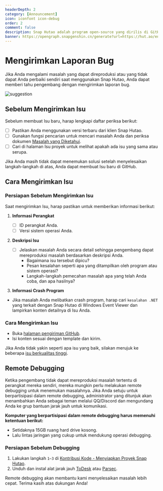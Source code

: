 ```yaml
---
headerDepth: 2
category: [Announcement]
icon: iconfont icon-debug
order: 2
comment: false
description: Snap Hutao adalah program open-source yang dirilis di GitHub. Kami juga menggunakan fitur GitHub Issues untuk mengumpulkan umpan balik dan mengatasi masalah apa pun. Anda dapat mengirimkan laporan masalah melalui GitHub Issues.
banner: https://opengraph.snapgenshin.cn/generate?url=https://hut.ao/en/statements/bug-report.html
---
```


# Mengirimkan Laporan Bug

Jika Anda mengalami masalah yang dapat direproduksi atau yang tidak dapat Anda perbaiki sendiri saat menggunakan Snap Hutao, Anda dapat memberi tahu pengembang dengan mengirimkan laporan bug.

![suggestion](https://img.alicdn.com/imgextra/i3/1797064093/O1CN01jXBMbe1g6du15k9kx_!!1797064093.jpg_.webp)

## Sebelum Mengirimkan Isu

Sebelum membuat Isu baru, harap lengkapi daftar periksa berikut:

- [ ] Pastikan Anda menggunakan versi terbaru dari klien Snap Hutao.
- [ ] Gunakan fungsi pencarian untuk mencari masalah Anda dan periksa dokumen [Masalah yang Diketahui](../advanced/known-issue.md).
- [ ] Cari di halaman Isu proyek untuk melihat apakah ada isu yang sama atau serupa.

Jika Anda masih tidak dapat menemukan solusi setelah menyelesaikan langkah-langkah di atas, Anda dapat membuat Isu baru di GitHub.

## Cara Mengirimkan Isu

### Persiapan Sebelum Mengirimkan Isu

Saat mengirimkan Isu, harap pastikan untuk memberikan informasi berikut:

1. **Informasi Perangkat**

   - [ ] ID perangkat Anda.
   - [ ] Versi sistem operasi Anda.

2. **Deskripsi Isu**

   - [ ] Jelaskan masalah Anda secara detail sehingga pengembang dapat mereproduksi masalah berdasarkan deskripsi Anda.
     - Bagaimana isu tersebut dipicu?
     - Pesan kesalahan seperti apa yang ditampilkan oleh program atau sistem operasi?
     - Langkah-langkah pemecahan masalah apa yang telah Anda coba, dan apa hasilnya?

3. **Informasi Crash Program**

- Jika masalah Anda melibatkan crash program, harap cari `kesalahan .NET` yang terkait dengan Snap Hutao di Windows Event Viewer dan lampirkan konten detailnya di Isu Anda.

### Cara Mengirimkan Isu

- Buka [halaman pengiriman GitHub](https://github.com/DGP-Studio/Snap.Hutao/issues/new/choose).
- Isi konten sesuai dengan template dan kirim.

Jika Anda tidak yakin seperti apa isu yang baik, silakan merujuk ke beberapa [isu berkualitas tinggi](https://github.com/DGP-Studio/Snap.Hutao/issues?q=is%3Aissue%20label%3A%E4%BC%98%E8%B4%A8%E9%97%AE%E9%A2%98).

## Remote Debugging

Ketika pengembang tidak dapat mereproduksi masalah tertentu di perangkat mereka sendiri, mereka mungkin perlu melakukan remote debugging untuk menemukan masalahnya. Jika Anda setuju untuk berpartisipasi dalam remote debugging, administrator yang ditunjuk akan menambahkan Anda sebagai teman melalui QQ/Discord dan mengundang Anda ke grup bantuan jarak jauh untuk komunikasi.

**Komputer yang berpartisipasi dalam remote debugging harus memenuhi ketentuan berikut:**

- Setidaknya 15GB ruang hard drive kosong.
- Lalu lintas jaringan yang cukup untuk mendukung operasi debugging.

### Persiapan Sebelum Debugging

1.  Lakukan langkah `1~3` di [Kontribusi Kode - Menyiapkan Proyek Snap Hutao](../development/contribute.md).
2.  Unduh dan instal alat jarak jauh [ToDesk](https://www.todesk.com/download.html) atau [Parsec](https://parsec.app/).

Remote debugging akan membantu kami menyelesaikan masalah lebih cepat. Terima kasih atas dukungan Anda!